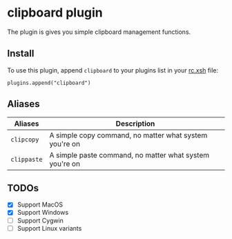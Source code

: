 # clipboard plugin

The plugin is gives you simple clipboard management functions.

## Install

To use this plugin, append `clipboard` to your plugins list in your [rc.xsh] file:

```shell
plugins.append("clipboard")
```

## Aliases

| Aliases     | Description                                             |
|-------------|---------------------------------------------------------|
| `clipcopy`  | A simple copy command, no matter what system you're on  |
| `clippaste` | A simple paste command, no matter what system you're on |

## TODOs

- [x] Support MacOS
- [x] Support Windows
- [ ] Support Cygwin
- [ ] Support Linux variants

[rc.xsh]: https://xon.sh/xonshrc.html

